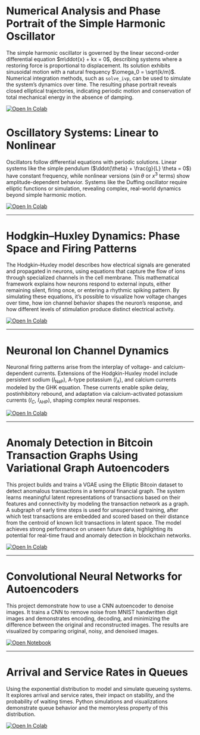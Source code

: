 # Numerical Analysis and Phase Portrait of the Simple Harmonic Oscillator

The simple harmonic oscillator is governed by the linear second-order differential equation $m\ddot{x} + kx = 0$, describing systems where a restoring force is proportional to displacement. Its solution exhibits sinusoidal motion with a natural frequency $\omega_0 = \sqrt{k/m}$. Numerical integration methods, such as `solve_ivp`, can be used to simulate the system’s dynamics over time. The resulting phase portrait reveals closed elliptical trajectories, indicating periodic motion and conservation of total mechanical energy in the absence of damping.

<a href="https://colab.research.google.com/github/dvoils/neural-network-experiments/blob/main/sho.ipynb" target="_parent">
  <img src="https://colab.research.google.com/assets/colab-badge.svg" alt="Open In Colab"/>
</a>

# Oscillatory Systems: Linear to Nonlinear

Oscillators follow differential equations with periodic solutions. Linear systems like the simple pendulum ($\ddot{\theta} + \frac{g}{L} \theta = 0$) have constant frequency, while nonlinear versions ($\sin\theta$ or $x^3$ terms) show amplitude-dependent behavior. Systems like the Duffing oscillator require elliptic functions or simulation, revealing complex, real-world dynamics beyond simple harmonic motion.

<a href="https://colab.research.google.com/github/dvoils/neural-network-experiments/blob/main/osc_dyn.ipynb" target="_parent">
  <img src="https://colab.research.google.com/assets/colab-badge.svg" alt="Open In Colab"/>
</a>


---

# Hodgkin–Huxley Dynamics: Phase Space and Firing Patterns
The Hodgkin–Huxley model describes how electrical signals are generated and propagated in neurons, using equations that capture the flow of ions through specialized channels in the cell membrane. This mathematical framework explains how neurons respond to external inputs, either remaining silent, firing once, or entering a rhythmic spiking pattern. By simulating these equations, it’s possible to visualize how voltage changes over time, how ion channel behavior shapes the neuron’s response, and how different levels of stimulation produce distinct electrical activity.

<a href="https://colab.research.google.com/github/dvoils/neural-network-experiments/blob/main/hodgkin_huxley.ipynb" target="_parent">
  <img src="https://colab.research.google.com/assets/colab-badge.svg" alt="Open In Colab"/>
</a>

---

# Neuronal Ion Channel Dynamics

Neuronal firing patterns arise from the interplay of voltage- and calcium-dependent currents. Extensions of the Hodgkin-Huxley model include persistent sodium ($I_{\text{NaP}}$), A-type potassium ($I_A$), and calcium currents modeled by the GHK equation. These currents enable spike delay, postinhibitory rebound, and adaptation via calcium-activated potassium currents ($I_C$, $I_{\text{AHP}}$), shaping complex neural responses.

<a href="https://colab.research.google.com/github/dvoils/neural-network-experiments/blob/main/ion_channels.ipynb" target="_parent">
  <img src="https://colab.research.google.com/assets/colab-badge.svg" alt="Open In Colab"/>
</a>

---

# Anomaly Detection in Bitcoin Transaction Graphs Using Variational Graph Autoencoders
This project builds and trains a VGAE using the Elliptic Bitcoin dataset to detect anomalous transactions in a temporal financial graph. The system learns meaningful latent representations of transactions based on their features and connectivity by modeling the transaction network as a graph. A subgraph of early time steps is used for unsupervised training, after which test transactions are embedded and scored based on their distance from the centroid of known licit transactions in latent space. The model achieves strong performance on unseen future data, highlighting its potential for real-time fraud and anomaly detection in blockchain networks.

<a href="https://colab.research.google.com/github/dvoils/neural-network-experiments/blob/main/elliptic.ipynb" target="_parent">
  <img src="https://colab.research.google.com/assets/colab-badge.svg" alt="Open In Colab"/>
</a>

---

# Convolutional Neural Networks for Autoencoders
This project demonstrate how to use a CNN autoencoder to denoise images. It trains a CNN to remove noise from MNIST handwritten digit images and demonstrates encoding, decoding, and minimizing the difference between the original and reconstructed images. The results are visualized by comparing original, noisy, and denoised images.

<a href="cnn-auto-encoder.ipynb">
  <img src="https://colab.research.google.com/assets/colab-badge.svg" alt="Open Notebook"/>
</a>

---

# Arrival and Service Rates in Queues
Using the exponential distribution to model and simulate queueing systems. It explores arrival and service rates, their impact on stability, and the probability of waiting times. Python simulations and visualizations demonstrate queue behavior and the memoryless property of this distribution.


<a href="https://colab.research.google.com/gist/dvoils/79f70b73f2374d4d6c3abbe4169027d8/arrival-and-service.ipynb">
  <img src="https://colab.research.google.com/assets/colab-badge.svg" alt="Open In Colab"/>
</a>

